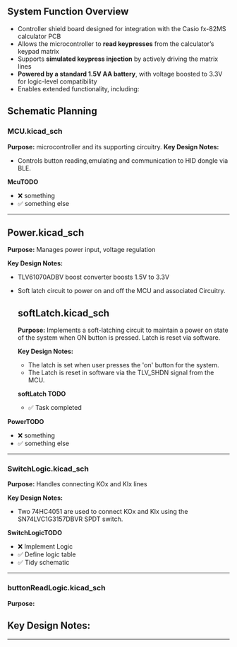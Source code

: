 ## System Function Overview

- Controller shield board designed for integration with the Casio fx-82MS calculator PCB  
- Allows the microcontroller to **read keypresses** from the calculator’s keypad matrix  
- Supports **simulated keypress injection** by actively driving the matrix lines  
- **Powered by a standard 1.5V AA battery**, with voltage boosted to 3.3V for logic-level compatibility  
- Enables extended functionality, including:  
  <!-- - Acting as a **USB HID-compatible numpad**  
  - Performing **imperial-to-metric unit conversions**  
  - Providing **currency conversion features**  
  - Allowing **equation input from external sources** (e.g., Excel)  -->

## Schematic Planning

### MCU.kicad_sch

**Purpose:** microcontroller and its supporting circuitry. 
**Key Design Notes:**
- Controls button reading,emulating and communication to HID dongle via BLE.

**McuTODO**

- &#x274C; something
- &#x2705; something else





---

## Power.kicad_sch

**Purpose:** Manages power input, voltage regulation

**Key Design Notes:**
-  TLV61070ADBV boost converter boosts 1.5V to 3.3V
- Soft latch circuit to power on and off the MCU and associated Circuitry. 

    ## softLatch.kicad_sch

    **Purpose:** Implements a soft-latching circuit to maintain a power on state of the system when ON button is pressed. Latch is reset via software.

   **Key Design Notes:**
    - The latch is set when user presses the 'on' button for the system. 
    - The Latch is reset in software via the TLV_SHDN signal from the MCU.

    **softLatch TODO**

    - &#x2705; Task completed
    

**PowerTODO**

- &#x274C; something
- &#x2705; something else

---

### SwitchLogic.kicad_sch

**Purpose:** Handles connecting KOx and KIx lines

**Key Design Notes:**
- Two 74HC4051 are used to connect KOx and KIx using the SN74LVC1G3157DBVR SPDT switch. 

**SwitchLogicTODO**

- &#x274C; Implement Logic
- &#x2705; Define logic table
- &#x2705; Tidy schematic

---

### buttonReadLogic.kicad_sch

**Purpose:** 

**Key Design Notes:**
- 
---